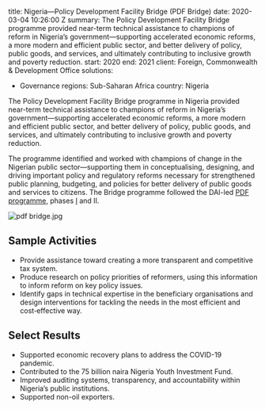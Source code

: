 
title: Nigeria—Policy Development Facility Bridge (PDF Bridge)
date: 2020-03-04 10:26:00 Z
summary: The Policy Development Facility Bridge programme provided near-term technical
  assistance to champions of reform in Nigeria’s government—supporting accelerated
  economic reforms, a more modern and efficient public sector, and better delivery
  of policy, public goods, and services, and ultimately contributing to inclusive
  growth and poverty reduction.
start: 2020
end: 2021
client: Foreign, Commonwealth & Development Office
solutions:
- Governance
regions: Sub-Saharan Africa
country: Nigeria


The Policy Development Facility Bridge programme in Nigeria provided near-term technical assistance to champions of reform in Nigeria’s government—supporting accelerated economic reforms, a more modern and efficient public sector, and better delivery of policy, public goods, and services, and ultimately contributing to inclusive growth and poverty reduction.

The programme identified and worked with champions of change in the Nigerian public sector—supporting them in conceptualising, designing, and driving important policy and regulatory reforms necessary for strengthened public planning, budgeting, and policies for better delivery of public goods and services to citizens. The Bridge programme followed the DAI-led [PDF programme](https://www.dai.com/our-work/projects/nigeria-dfid-policy-development-facility-pdf2-0), phases [I](https://www.dai.com/our-work/projects/nigeria-policy-development-facility-1) and II.

![pdf bridge.jpg](/uploads/pdf%20bridge.jpg)

## Sample Activities

* Provide assistance toward creating a more transparent and competitive tax system.
* Produce research on policy priorities of reformers, using this information to inform reform on key policy issues.
* Identify gaps in technical expertise in the beneficiary organisations and design interventions for tackling the needs in the most efficient and cost‐effective way.

## Select Results

* Supported economic recovery plans to address the COVID-19 pandemic.
* Contributed to the 75 billion naira Nigeria Youth Investment Fund.
* Improved auditing systems, transparency, and accountability within Nigeria’s public institutions.
* Supported non-oil exporters.
